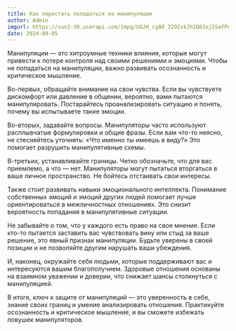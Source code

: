 ```yaml
---
title: Как перестать попадаться на манипуляции
author: Admin
imgurl: https://sun1-30.userapi.com/impg/UGJH_cg80_329IxkJh1Q63xjISafPurL_EkiHg/maY3jzPPHDs.jpg?size=1080x810&quality=96&sign=c049812004310e295b42eb2562ae245a&c_uniq_tag=uTEdehRAXAFNUnWdDJn82dTL74MUjMxJ8p4LWAdgGtk&type=album
date: 2024-09-05
---
```


Манипуляции — это хитроумные техники влияния, которые могут привести к потере контроля над своими решениями и эмоциями. Чтобы не попадаться на манипуляции, важно развивать осознанность и критическое мышление.  
  
<!--more-->
Во-первых, обращайте внимание на свои чувства. Если вы чувствуете дискомфорт или давление в общении, вероятно, вами пытаются манипулировать. Постарайтесь проанализировать ситуацию и понять, почему вы испытываете такие эмоции.  
  
Во-вторых, задавайте вопросы. Манипуляторы часто используют расплывчатые формулировки и общие фразы. Если вам что-то неясно, не стесняйтесь уточнять: «Что именно ты имеешь в виду?» Это помогает разрушить манипулятивные схемы.  
  
В-третьих, устанавливайте границы. Четко обозначьте, что для вас приемлемо, а что — нет. Манипуляторы могут пытаться вторгаться в ваше личное пространство. Не бойтесь отстаивать свои интересы.  
  
Также стоит развивать навыки эмоционального интеллекта. Понимание собственных эмоций и эмоций других людей помогает лучше ориентироваться в межличностных отношениях. Это снизит вероятность попадания в манипулятивные ситуации.  
  
Не забывайте о том, что у каждого есть право на свое мнение. Если кто-то пытается заставить вас чувствовать вину или стыд за ваше решение, это явный признак манипуляции. Будьте уверены в своей позиции и не позволяйте другим нарушать ваши убеждения.  
  
И, наконец, окружайте себя людьми, которые поддерживают вас и интересуются вашим благополучием. Здоровые отношения основаны на взаимном уважении и доверии, что снижает шансы столкнуться с манипуляцией.  
  
В итоге, ключ к защите от манипуляций — это уверенность в себе, знание своих границ и умение анализировать отношения. Практикуйте осознанность и критическое мышление, и вы сможете избежать ловушек манипуляторов.